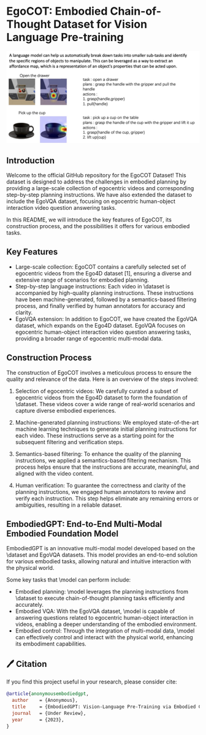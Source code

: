 # EgoCOT: Embodied Chain-of-Thought Dataset for Vision Language Pre-training

![Main Figure](https://github.com/EmbodiedGPT/EgoCOT_Dataset/blob/main/assest/egocot_frame.jpg)

## Introduction
Welcome to the official GitHub repository for the EgoCOT Dataset! This dataset is designed to address the challenges in embodied planning by providing a large-scale collection of egocentric videos and corresponding step-by-step planning instructions. We have also extended the dataset to include the EgoVQA dataset, focusing on egocentric human-object interaction video question answering tasks. 

In this README, we will introduce the key features of EgoCOT, its construction process, and the possibilities it offers for various embodied tasks. 

## Key Features
- Large-scale collection: EgoCOT contains a carefully selected set of egocentric videos from the Ego4D dataset [1], ensuring a diverse and extensive range of scenarios for embodied planning.
- Step-by-step language instructions: Each video in \dataset is accompanied by high-quality planning instructions. These instructions have been machine-generated, followed by a semantics-based filtering process, and finally verified by human annotators for accuracy and clarity.
- EgoVQA extension: In addition to EgoCOT, we have created the EgoVQA dataset, which expands on the Ego4D dataset. EgoVQA focuses on egocentric human-object interaction video question answering tasks, providing a broader range of egocentric multi-modal data.

## Construction Process
The construction of EgoCOT involves a meticulous process to ensure the quality and relevance of the data. Here is an overview of the steps involved:

1. Selection of egocentric videos: We carefully curated a subset of egocentric videos from the Ego4D dataset to form the foundation of \dataset. These videos cover a wide range of real-world scenarios and capture diverse embodied experiences.

2. Machine-generated planning instructions: We employed state-of-the-art machine learning techniques to generate initial planning instructions for each video. These instructions serve as a starting point for the subsequent filtering and verification steps.

3. Semantics-based filtering: To enhance the quality of the planning instructions, we applied a semantics-based filtering mechanism. This process helps ensure that the instructions are accurate, meaningful, and aligned with the video content.

4. Human verification: To guarantee the correctness and clarity of the planning instructions, we engaged human annotators to review and verify each instruction. This step helps eliminate any remaining errors or ambiguities, resulting in a reliable dataset.

## EmbodiedGPT: End-to-End Multi-Modal Embodied Foundation Model
EmbodiedGPT is an innovative multi-modal model developed based on the \dataset and EgoVQA datasets. This model provides an end-to-end solution for various embodied tasks, allowing natural and intuitive interaction with the physical world.

Some key tasks that \model can perform include:
- Embodied planning: \model leverages the planning instructions from \dataset to execute chain-of-thought planning tasks efficiently and accurately.
- Embodied VQA: With the EgoVQA dataset, \model is capable of answering questions related to egocentric human-object interaction in videos, enabling a deeper understanding of the embodied environment.
- Embodied control: Through the integration of multi-modal data, \model can effectively control and interact with the physical world, enhancing its embodiment capabilities.


## 🖊️ Citation

If you find this project useful in your research, please consider cite:

```BibTeX
@article{anonymousembodiedgpt,
  author    = {Anonymous},
  title     = {EmbodiedGPT: Vision-Language Pre-Training via Embodied Chain of Thought},
  journal   = {Under Review},
  year      = {2023},
}
```
